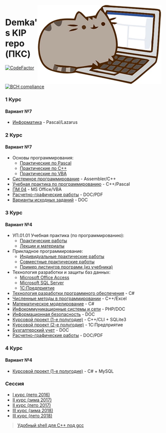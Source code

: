 <img src="cat.jpg" align="right" />

# Demka's KIP repo (ПКС)
[![CodeFactor](https://www.codefactor.io/repository/github/georgiydemo/kip/badge)](https://www.codefactor.io/repository/github/georgiydemo/kip)
[![BCH compliance](https://bettercodehub.com/edge/badge/GeorgiyDemo/KIP?branch=master)](https://bettercodehub.com/)
### 1 Курс
#### Вариант №7

* [Информатика](https://github.com/GeorgiyDemo/KIP/tree/master/%D0%A1ourse%20I)  - Pascal/Lazarus

### 2 Курс
#### Вариант №7

* Основы программирования:
  * [Практические по Pascal](https://github.com/GeorgiyDemo/KIP/tree/master/Course%20II/%D0%9E%D0%9F/Pract%20Pascal)
  * [Практические по C++](https://github.com/GeorgiyDemo/KIP/tree/master/Course%20II/%D0%9E%D0%9F/Pract%20C%2B%2B)
  * [Практические по VBA](https://github.com/GeorgiyDemo/KIP/tree/master/Course%20II/%D0%9E%D0%9F/Pract%20VBA)
* [Системное программирование](https://github.com/GeorgiyDemo/KIP/tree/master/Course%20II/%D0%A1%D0%9F)  - Assembler/C++
* [Учебная практика по программированию](https://github.com/GeorgiyDemo/KIP/tree/master/Course%20II/%D0%A3%D0%9F) - С++/Pascal
* [ПМ 04](https://github.com/GeorgiyDemo/KIP/tree/master/Course%20II/%D0%9F%D0%9C.04)  - MS Office/VBA
* [Расчетно-графические работы](https://github.com/GeorgiyDemo/KIP/tree/master/Course%20II/%D0%A0%D0%B0%D1%81%D1%87%D0%B5%D1%82%D0%BD%D0%BE-%D0%B3%D1%80%D0%B0%D1%84%D0%B8%D1%87%D0%B5%D1%81%D0%BA%D0%B8%D0%B5) - DOC/PDF
* [Варианты исходных заданий](https://github.com/GeorgiyDemo/KIP/tree/master/Course%20II/tasks) - DOC

### 3 Курс
#### Вариант №4
* УП.01.01 Учебная практика (по программированию):
	* [Практические работы](https://github.com/GeorgiyDemo/KIP/tree/master/Course%20III/%D0%A3%D0%9F/%D0%9F%D1%80%D0%B0%D0%BA%D1%82%D0%B8%D0%BA%D0%B8)
	* [Лекции и материалы](https://github.com/GeorgiyDemo/KIP/tree/master/Course%20III/%D0%A3%D0%9F/%D0%9B%D0%B5%D0%BA%D1%86%D0%B8%D0%B8)
* Прикладное программирование:
	* [Индивидуальные практические работы](https://github.com/GeorgiyDemo/KIP/tree/master/Course%20III/%D0%9F%D0%9F/practs)
	* [Совместные практические работы](https://github.com/GeorgiyDemo/KIP/tree/master/Course%20III/%D0%9F%D0%9F/group%20tasks)
	* [Пример листингов программ (из учебника)](https://github.com/GeorgiyDemo/KIP/tree/master/Course%20III/%D0%9F%D0%9F/examples)
* Технология разработки и защиты баз данных:
	* [Microsoft Office Access](https://github.com/GeorgiyDemo/KIP/tree/master/Course%20III/%D0%91%D0%94/Access)
	* [Microsoft SQL Server](https://github.com/GeorgiyDemo/KIP/tree/master/Course%20III/%D0%91%D0%94/SQL)
	* [1С:Предприятие](https://github.com/GeorgiyDemo/KIP/tree/master/Course%20III/%D0%91%D0%94/1C)
* [Технология разработки программного обеспечения](https://github.com/GeorgiyDemo/KIP/tree/master/Course%20III/%D0%9F%D0%9E) - С#
* [Численные методы в программировании](https://github.com/GeorgiyDemo/KIP/tree/master/Course%20III/%D0%A7%D0%9C) - С++/Excel
* [Математическое моделирование](https://github.com/GeorgiyDemo/KIP/tree/master/Course%20III/%D0%9C%D0%9C) - С#
* [Инфокоммуникационные системы и сети](https://github.com/GeorgiyDemo/KIP/tree/master/Course%20III/%D0%98%D0%A1%D0%A1) - PHP/DOC
* [Информационная безопасность](https://github.com/GeorgiyDemo/KIP/tree/master/Course%20III/%D0%98%D0%91) - DOC
* [Курсовой проект (1-е полугодие)](https://github.com/GeorgiyDemo/Cursach_3) - C++/CLI + SQLite3
* [Курсовой проект (2-е полугодие)](https://github.com/GeorgiyDemo/KIP/tree/master/Course%20III/%D0%91%D0%94/1C/%D0%9A%D1%83%D1%80%D1%81%D0%BE%D0%B2%D0%BE%D0%B9) - 1С:Предприятие
* [Бухгалтерский учет](https://github.com/GeorgiyDemo/KIP/tree/master/Course%20III/%D0%91%D0%A3) - DOC
* [Расчетно-графические работы](https://github.com/GeorgiyDemo/KIP/tree/master/Course%20III/%D0%A0%D0%B0%D1%81%D1%87%D0%B5%D1%82%D0%BD%D0%BE-%D0%B3%D1%80%D0%B0%D1%84%D0%B8%D1%87%D0%B5%D1%81%D0%BA%D0%B8%D0%B5) - DOC/PDF

### 4 Курс
#### Вариант №4
* [Курсовой проект (1-е полугодие)](https://github.com/GeorgiyDemo/SMSSender) - С# + MySQL

### Сессия
* [I курс (лето 2016)](https://github.com/GeorgiyDemo/KIP/tree/master/session/%D0%A1%D0%B5%D1%81%D1%81%D0%B8%D1%8F%20I%20%D0%BA%D1%83%D1%80%D1%81%20%D0%BB%D0%B5%D1%82%D0%BE%202016)
* [II курс (зима 2017)](https://github.com/GeorgiyDemo/KIP/tree/master/session/%D0%A1%D0%B5%D1%81%D1%81%D0%B8%D1%8F%20II%20%D0%BA%D1%83%D1%80%D1%81%20%D0%B7%D0%B8%D0%BC%D0%B0%202017)
* [II курс (лето 2017)](https://github.com/GeorgiyDemo/KIP/tree/master/session/%D0%A1%D0%B5%D1%81%D1%81%D0%B8%D1%8F%20II%20%D0%BA%D1%83%D1%80%D1%81%20%D0%BB%D0%B5%D1%82%D0%BE%202017)
* [III курс (зима 2018)](https://github.com/GeorgiyDemo/KIP/tree/master/session/%D0%A1%D0%B5%D1%81%D1%81%D0%B8%D1%8F%20III%20%D0%BA%D1%83%D1%80%D1%81%20%D0%B7%D0%B8%D0%BC%D0%B0%202018)
* [III курс (лето 2018)](https://github.com/GeorgiyDemo/KIP/tree/master/session/%D0%A1%D0%B5%D1%81%D1%81%D0%B8%D1%8F%20III%20%D0%BA%D1%83%D1%80%D1%81%20%D0%BB%D0%B5%D1%82%D0%BE%202018)

>[Удобный shell для C++ под gcc](https://github.com/GeorgiyDemo/KIP/blob/master/Course%20II/%D0%9E%D0%9F/Pract%20C%2B%2B/alias.sh)